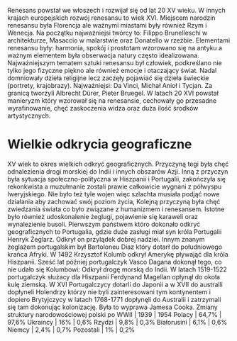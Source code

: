 Renesans powstał we włoszech i rozwijał się od lat 20 XV wieku. W innych krajach europejskich rozwój renesansu to wiek XVI. Miejscem narodzin renesansu była Florencja ale ważnymi miastami były również Rzym i Wenecja. Na początku najważniejsi twórcy to: Filippo Brunelleschi w architekturze, Masaccio w malarstwie oraz Donatello w rzeźbie. Elementami renesansu były: harmonia, spokój i prostotam wzorowano się na antyku a ważnym elementem była obserwacja natury często idealizowana. Najważniejszym tematem sztuki renesansu był człowiek, podkreślano nie tylko jego fizyczne piękno ale również emocje i otaczający świat. Nadal domniowały dzieła religijne lecz zaczęły pojawiać się dzieła świeckie (portrety, krajobrazy). Najważniejsi: Da Vinci, Michał Anioł i Tycjan. Za granicą tworzyli Albrecht Dürer, Pieter Bruegel. W latach 20 XVI powstał manieryzm który wzorował się na renesansie, cechowały go przesadne wyrafinowanie, chęć zaskoczenia widza oraz duża ilość środków artystycznych.
# Wielkie odkrycia geograficzne
XV wiek to okres wielkich odkryć geograficznych. Przyczyną tegi była chęć odnalezienia drogi morskiej do Indii i innych obszarów Azji. Inną z przyczyn była sytuacja społeczno-polityczna w Hiszpanii i Portugalii, zakończyła się rekonkwista a muzułmanie zostali prawie całkowicie wygnani z półwyspu Iweryjskiego. Nie było też tyle wojen więc szlachta musiała podjąć nowe działania aby zachować swój poziom życia, Kolejną przyczyną była chęć zwiedzania świata co było związane z humanizmem i renesansem. Istotne było również udoskonalenie żeglugi, pojawienie się karaweli oraz wynalezienie busoli. Pierwszym państwem któro dokonało odkryć geograficznych to Portugalia, gdzie duże zasługi miał syn króla Portugalii Henryk Żeglarz. Odkrył on przylądek dobrej nadziei. Innym znanym żeglażem portugalskim był Bartoloneu Diaz który dotarł do południowego krańca Afryki. W 1492 Krzysztof Kolumb odkrył Amerykę pływająć dla króla Hiszpanii. Sześć lat później portugalczyk Vasco Dagana dokonął tego, co nie udało się Kolumbowi: Odkrył drogę morską do Indii. W latach 1519-1522 portugalczyk służacy dla Hiszpanii Ferdynand Magellan opłynął do okoła kulę ziemską. W XVI Portugalczycy dotarli do Japonii a w XVII do australli dopłyneli Holendrzy którzy nie byli zainteresowani tym kontynentem i dopiero Brytyjczycy w latach 1768-1771 dopłynęli do Australii i zatrzymali się tam dokonując kolonizację. Była to wyprawa Jamesa Cooka.
Zmiany struktury narodowościowej polski po WWII
            | 1939  | 1954
Polacy      | 64,7% | 97,6%
Ukraincy    | 16%   | 0,6%
Rzydzi      | 9,8%  | 0,3%
Białorusini | 6,1%  | 0,6%
Niemcy      | 2,4%  | 0,7%
Pozostali   | 1%    | 0,2%

